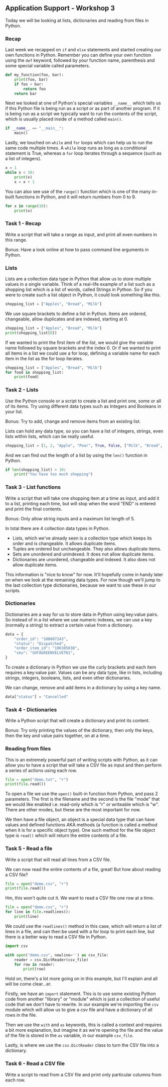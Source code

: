 ## Application Support - Workshop 3

Today we will be looking at lists, dictionaries and reading from files in Python. 

### Recap

Last week we recapped on `if` and `else` statements and started creating our own functions
in Python. Remember you can define your own function using the `def` keyword, followed by
your function name, parenthesis and some special variable called parameters. 

```python
def my_function(foo, bar):
    print(foo, bar)
    if foo > bar:
        return foo
    return bar
```

Next we looked at one of Python's special variables `__name__` which tells us if this 
Python file is being run as a script or as part of another program. If it is being run as
a script we typically want to run the contents of the script, which is usually placed 
inside of a method called `main()`.

```python
if __name__ == "__main__":
    main()
```

Lastly, we touched on `while` and `for` loops which can help us to run the same code 
multiple times. A `while` loop runs as long as a conditional statement is True, whereas a
`for` loop iterates through a sequence (such as a list of integers).


```python
x = 1
while x < 10:
    print(x)
    x = x + 1
```

You can also see use of the `range()` function which is one of the many in-built functions
in Python, and it will return numbers from 0 to 9.

```python
for x in range(10):
    print(x)
```

### Task 1 - Recap
Write a script that will take a range as input, and print all even numbers in this range.

Bonus: Have a look online at how to pass command line arguments in Python.

### Lists

Lists are a collection data type in Python that allow us to store multiple values in a 
single variable. Think of a real-life example of a list such as a shopping list which is a
list of words, called Strings in Python. So if you were to create such a list object in 
Python, it could look something like this. 

```python
shopping_list = ["Apples", "Bread", "Milk"]
```

We use square brackets to define a list in Python. Items are ordered, changeable, allow 
duplicates and are indexed, starting at 0.

```python
shopping_list = ["Apples", "Bread", "Milk"]
print(shopping_list[0])
```

If we wanted to print the first item of the list, we would give the variable name followed
by square brackets and the index 0. Or if we wanted to print all items in a list we could
use a for loop, defining a variable name for each item in the list as the for loop 
iterates.

```python
shopping_list = ["Apples", "Bread", "Milk"]
for food in shopping_list:
    print(food)
```

### Task 2 - Lists
Use the Python console or a script to create a list and print one, some or all of its 
items. Try using different data types such as Integers and Booleans in your list.

Bonus: Try to add, change and remove items from an existing list.

Lists can hold any data type, so you can have a list of integers, strings, even lists 
within lists, which can be really useful.

```python
shopping_list = [1, 2, "Apple", "Pear", True, False, ["Milk", "Bread", 3, 4]]
```

And we can find out the length of a list by using the `len()` function in Python.

```python
if len(shopping_list) > 10:
    print("You have too much shopping")
```

### Task 3 - List functions
Write a script that will take one shopping item at a time as input, and add it to a list, 
printing each time, but will stop when the word "END" is entered and print the final
contents.

Bonus: Only allow string inputs and a maximum list length of 5.

In total there are 4 collection data types in Python.

- Lists, which we've already seen is a collection type which keeps its order and is 
changeable. It allows duplicate items.
- Tuples are ordered but unchangeable. They also allows duplicate items.
- Sets are unordered and unindexed. It does not allow duplicate items.
- Dictionaries are unordered, changeable and indexed. It also does not allow duplicate items.

This information is "nice to know" for now. It'll hopefully come in handy later on when
we look at the remaining data types. For now though we'll jump to the last collection type
dictionaries, because we want to use these in our scripts.

### Dictionaries

Dictionaries are a way for us to store data in Python using key:value pairs. So instead 
of in a list where we use numeric indexes, we can use a key (normally a string) to extract
a certain value from a dictionary.

```python
data = {
    "order_id": "108607243",
    "status": "Dispatched",
    "order_item_id": "106385038",
    "sku": "SOFAGREENVELVET01",
}
```

To create a dictionary in Python we use the curly brackets and each item requires a 
key:value pair. Values can be any data type, like in lists, including strings, integers,
booleans, lists, and even other dictionaries.

We can change, remove and add items in a dictionary by using a key name.

```python
data["status"] = "Cancelled"
```

### Task 4 - Dictionaries
Write a Python script that will create a dictionary and print its content.

Bonus: Try only printing the values of the dictionary, then only the keys, then the key 
and value pairs together, on at a time.

### Reading from files
This is an extremely powerful part of writing scripts with Python, as it can allow you to
have a script that will take a CSV file as input and then perform a series of actions 
using each row.

```python
file = open("demo.txt", "r")
print(file.read())
```

To open a file we use the `open()` built-in function from Python, and pass 2 parameters. 
The first is the filename and the second is the file "mode" that we would like enabled 
i.e. read-only which is "r" or writeable which is "w". There are other modes, but these 
are the most important for now.

We then have a file object, an object is a special data type that can have values and 
defined functions AKA methods (a function is called a method when it is for a specific
object type). One such method for the file object type is `read()` which will return the 
entire contents of a file.

### Task 5 - Read a file
Write a script that will read all lines from a CSV file.

We can now read the entire contents of a file, great! But how about reading a CSV file?

```python
file = open("demo.csv", "r")
print(file.read())
```

Hm, this won't quite cut it. We want to read a CSV file one row at a time.

```python
file = open("demo.csv", "r")
for line in file.readlines():
    print(line)
```

We could use the `readlines()` method in this case, which will return a list of lines in a
file, and can then be used with a for loop to print each line, but there is a better way
to read a CSV file in Python.

```python
import csv

with open("demo.csv", newline='') as csv_file:
    reader = csv.DictReader(csv_file)
    for row in reader:
        print(row)
```

Hold on, there's a lot more going on in this example, but I'll explain and all will be 
come clear...er.

Firstly, we have an `import` statement. This is to use some existing Python code from 
another "library" or "module" which is just a collection of useful code that we don't have
to rewrite. In our example we're importing the `csv` module which will allow us to give a
csv file and have a dictionary of all rows in the file.

Then we use the `with` and `as` keywords, this is called a context and requires a bit
more explanation, but imagine it as we're opening the file and the value of the file is 
stored in the `as` variable, in our example `csv_file`.

Lastly, is where we use the `csv.DictReader` class to turn the CSV file into a dictionary.

### Task 6 - Read a CSV file
Write a script to read from a CSV file and print only particular columns from each row.
